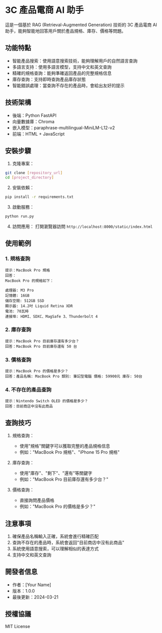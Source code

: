 # 3C 產品電商 AI 助手

這是一個基於 RAG (Retrieval-Augmented Generation) 技術的 3C 產品電商 AI 助手，能夠智能地回答用戶關於產品規格、庫存、價格等問題。

## 功能特點

- 智能產品搜索：使用語意搜索技術，能夠理解用戶的自然語言查詢
- 多語言支持：使用多語言模型，支持中文和英文查詢
- 精確的規格查詢：能夠準確返回產品的完整規格信息
- 庫存查詢：支持即時查詢產品庫存狀態
- 智能錯誤處理：當查詢不存在的產品時，會給出友好的提示

## 技術架構

- 後端：Python FastAPI
- 向量數據庫：Chroma
- 嵌入模型：paraphrase-multilingual-MiniLM-L12-v2
- 前端：HTML + JavaScript

## 安裝步驟

1. 克隆專案：
```bash
git clone [repository_url]
cd [project_directory]
```

2. 安裝依賴：
```bash
pip install -r requirements.txt
```

3. 啟動服務：
```bash
python run.py
```

4. 訪問應用：
打開瀏覽器訪問 `http://localhost:8000/static/index.html`

## 使用範例

### 1. 規格查詢
```
提示：MacBook Pro 規格
回答：
MacBook Pro 的規格如下：

處理器: M3 Pro
記憶體: 16GB
儲存空間: 512GB SSD
顯示器: 14.2吋 Liquid Retina XDR
電池: 70瓦時
連接埠: HDMI、SDXC、MagSafe 3、Thunderbolt 4
```

### 2. 庫存查詢
```
提示：MacBook Pro 目前庫存還有多少台？
回答：MacBook Pro 目前庫存還有 50 台
```

### 3. 價格查詢
```
提示：MacBook Pro 的價格是多少？
回答：產品名稱: MacBook Pro 類別: 筆記型電腦 價格: 59900元 庫存: 50台
```

### 4. 不存在的產品查詢
```
提示：Nintendo Switch OLED 的價格是多少？
回答：目前商店中沒有此商品
```

## 查詢技巧

1. 規格查詢：
   - 使用"規格"關鍵字可以獲取完整的產品規格信息
   - 例如："MacBook Pro 規格"、"iPhone 15 Pro 規格"

2. 庫存查詢：
   - 使用"庫存"、"剩下"、"還有"等關鍵字
   - 例如："MacBook Pro 目前庫存還有多少台？"

3. 價格查詢：
   - 直接詢問產品價格
   - 例如："MacBook Pro 的價格是多少？"

## 注意事項

1. 確保產品名稱輸入正確，系統會進行精確匹配
2. 查詢不存在的產品時，系統會返回"目前商店中沒有此商品"
3. 系統使用語意搜索，可以理解相似的表達方式
4. 支持中文和英文查詢

## 開發者信息

- 作者：[Your Name]
- 版本：1.0.0
- 最後更新：2024-03-21

## 授權協議

MIT License 